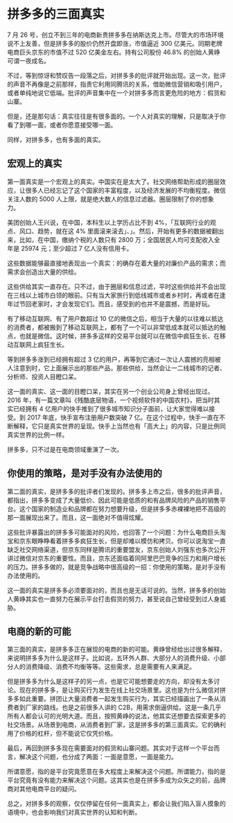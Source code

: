 # 拼多多的三面真实

7 月 26 号，创立不到三年的电商新贵拼多多在纳斯达克上市。尽管大的市场环境说不上友善，但是拼多多的股价仍然开盘即涨，市值逼近 300 亿美元。同期老牌电商巨头京东的市值不过 520 亿美金左右。持有公司股份 46.8% 的创始人黄峥可谓一夜成名。

不过，等到惊讶和赞叹告一段落之后，对拼多多的批评就开始出现。这一次，批评的声音不再像是之前那样，指责它利用同腾讯的关系，借助微信营销和吸引用户，或者单纯地说它低端。批评的声音集中在一个对拼多多而言更危险的地方：假货和山寨。

但是，还是那句话：真实往往是有很多面的。一个人对真实的理解，只是取决于你看了到哪一面，或者你愿意接受哪一面。

同样，对拼多多，也有多面的真实。

## 宏观上的真实

第一面真实是一个宏观上的真实。中国实在是太大了。社交网络帮助形成的圈层效应，让很多人已经忘记了这个国家的丰富程度，以及经济发展的不均衡程度。微信关注人数的 5000 人上限，就是绝大数人的信息过滤器。圈层限制了你的想象力。

美团创始人王兴说，在中国，本科生以上学历占比不到 4%，「互联网行业的观点、风口、趋势，就在这 4% 里面滚来滚去」、」。然后，开始有更多的数据被翻出来，比如，在中国，缴纳个税的人数只有 2800 万；全国居民人均可支配收入全年是 25974 元；至少超过 7 亿人没有信用卡。

这些数据能够最直接地表现出一个真实：的确存在着大量的对廉价产品的需求；而需求会创造出大量的供给。

这些供给其实一直存在。只不过，由于圈层和信息过滤，平时这些供给并不会出现在三线以上城市白领的眼前。只有当大家旅行到低线城市或者乡村时，再或者在逢年过节回老家时，才会发现它们。而且，感受到的也并不是震撼，而是好玩。

有了移动互联网、有了用户数超过 10 亿的微信之后，相当于大量的以往难以抵达的消费者，都被搬到了移动互联网上，都有了一个可以非常低成本就可以抵达的触点，也就是微信。这时候，拼多多这样的交易平台就可以在微信中疯狂生长、在移动互联网上疯狂生长。

等到拼多多涨到已经拥有超过 3 亿的用户，再等到它通过一次让人震撼的亮相被人注意到时，它上面展示出的那些产品，那些供给，当然会让一二线城市的记者、分析师、投资人目瞪口呆。

这一面的真实、这一面的目瞪口呆，其实在另一个创业公司身上曾经出现过。2016 年，有一篇文章叫《残酷底层物语，一个视频软件的中国农村》，把当时其实已经拥有 4 亿用户的快手推到了很多城市知识分子面前，让大家觉得难以接受。到 2017 年底，快手宣布注册用户数突破 7 亿。在这个过程中，快手一直在不断解释，它只是真实世界的呈现。快手上当然也有「高大上」的内容，只是比例同真实世界的比例一样。

拼多多，只不过是在电商领域重演了一次。

## 你使用的策略，是对手没有办法使用的

第二面的真实，是拼多多的批评者们发现的。拼多多上市之后，很多的批评声音，都指出，拼多多变成了大量低价、因此可能是低质的和有品牌风险的产品的销售平台。这个国家的制造业和品牌都在努力想要升级，但是拼多多赤裸裸地把不高级的那一面展现出来了。而且，这一面绝对不值得炫耀。

这些批评暴露出的拼多多可能面对的风险，也回答了一个问题：为什么电商巨头淘宝和京东眼睁睁看着拼多多疯狂生长，但是却难以模仿和拷贝。你可以说淘宝一直缺乏社交网络渠道，但京东同样是腾讯的重要盟友，京东创始人刘强东也多次公开讲过微信对京东的重要性。而且，京东还面临着同阿里巴巴竞争的压力和用户增长的压力。拼多多做的，就是竞争战略中很高级的一招：你使用的策略，是对手没有办法使用的。

这一面的真实是拼多多必须要面对的，而且也是无话可说的。当然，拼多多的创始人黄峥其实也一直努力在展示平台打击假货的努力，甚至说自己曾经受到过人身威胁。

## 电商的新的可能

第三面的真实，是拼多多正在展现的电商的新的可能。黄峥曾经给出过很多解释，来说明拼多多为什么是这样子。比如说，五环外人群、大部分人的消费升级、小部分人的消费降级、消费不均衡等等。这些需求，总是需要有人来满足。

但是拼多多为什么是这样子的另一点，也是它可能想要走的方向，却没有太多讨论。现在的拼多多，是让购买行为发生在线上社交场景里。这也是为什么微信对拼多多如此重要。拼团让大量消费者一起发生购买行为，其实已经描画出了一条从消费者到厂家的路线。也是之前很多人讲的 C2B，用需求倒逼供给。这是一条几乎所有人都会认可的光明大道。而且，按照黄峥的说法，他其实还想要去探索更多的社交场景。从场景到电商，从消费者到厂家，这是拼多多的第三面真实。它的确利用了价格的杠杆，但不能说它仅凭价格。

最后，再回到拼多多现在需要面对的假货和山寨问题。其实对于这样一个平台而言，解决这个问题，也分成了两面：一面是意愿，一面是能力。

所谓意愿，指的是平台究竟愿意在多大程度上来解决这个问题。所谓能力，指的是平台究竟有没有能力来解决这个问题。这其实也是在拼多多成为众矢之的前，品牌商对其他电商平台的疑问。

总之，对拼多多的观察，仅仅停留在任何一面真实上，都会让我们陷入盲人摸象的语境中，也会影响我们对真实世界的认知和判断。

